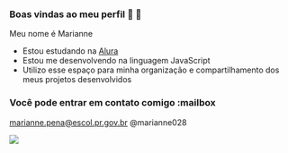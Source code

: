 ### Boas vindas ao meu  perfil 💙 👋

Meu nome é Marianne

- Estou estudando na [Alura ](http://www.alura.com.br)
- Estou me desenvolvendo na linguagem JavaScript
- Utilizo esse espaço para minha organização e compartilhamento dos meus projetos desenvolvidos

### Você pode entrar em contato comigo :mailbox

marianne.pena@escol.pr.gov.br
@marianne028


![](https://media.tenor.com/SqWUSll-iiQAAAAM/cute.gif)
